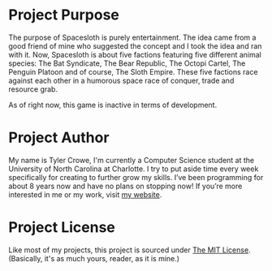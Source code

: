 # Project Purpose
The purpose of Spacesloth is purely entertainment. The idea came from a good friend of mine who suggested the concept and I took the idea and ran with it. Now, Spacesloth is about five factions featuring five different animal species: The Bat Syndicate, The Bear Republic, The Octopi Cartel, The Penguin Platoon and of course, The Sloth Empire. These five factions race against each other in a humorous space race of conquer, trade and resource grab. 

As of right now, this game is inactive in terms of development.

# Project Author
My name is Tyler Crowe, I'm currently a Computer Science student at the University of North Carolina at Charlotte. I try to put aside time every week specifically for creating to further grow my skills. I’ve been programming for about 8 years now and have no plans on stopping now! If you’re more interested in me or my work, visit [my website](https://loneboat.com/).

# Project License
Like most of my projects, this project is sourced under [The MIT License](https://opensource.org/licenses/MIT). (Basically, it's as much yours, reader, as it is mine.)
